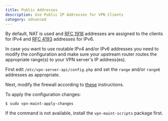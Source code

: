 ```yaml
---
title: Public Addresses
description: Use Public IP Addresses for VPN Clients
category: advanced
---
```


By default, NAT is used and [RFC 1918](https://tools.ietf.org/html/rfc1918) 
addresses are assigned to the clients for IPv4 and 
[RFC 4193](https://tools.ietf.org/html/rfc4193) addresses for IPv6.

In case you want to use routable IPv4 and/or IPv6 addresses you need to 
modify the configuration and make sure your upstream router routes the 
appropriate range(s) to your VPN server's IP address(es).

First edit `/etc/vpn-server-api/config.php` and set the `range` and/or `range6` 
addresses as appropriate.

Next, modify the firewall according to 
[these](FIREWALL.md#public-ip-addresses-for-vpn-clients) instructions.

To apply the configuration changes:

    $ sudo vpn-maint-apply-changes

If the command is not available, install the `vpn-maint-scripts` package first.
